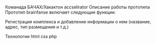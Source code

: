 Команада БАЧАХ/Хакактон accselirator 
Описание работы прототипа
Прототип brainfanse включает следующие функции:

Регистрация комплекса и добавление информации о нем (название, адрес, тип размещения и т.д.)

Технологии
html
css
php
